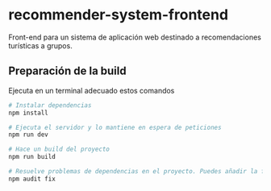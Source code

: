 # recommender-system-frontend
Front-end para un sistema de aplicación web destinado a recomendaciones turísticas a grupos.

## Preparación de la build

Ejecuta en un terminal adecuado estos comandos

``` bash
# Instalar dependencias
npm install

# Ejecuta el servidor y lo mantiene en espera de peticiones
npm run dev

# Hace un build del proyecto
npm run build

# Resuelve problemas de dependencias en el proyecto. Puedes añadir la flag --force para obligar a ejecutar las modificaciones cuando no sea posible convencionalmente
npm audit fix
```
